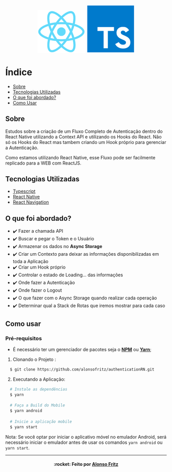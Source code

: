 <h3 align="center">
    <img alt="reactnative" title="#reactnative" width="150px" src=".github/reactnative.png">
    <img alt="typescript" title="#typescript" width="150px" src=".github/typescript.png">
</h3>

# Índice

- [Sobre](#sobre)
- [Tecnologias Utilizadas](#tecnologias-utilizadas)
- [O que foi abordado?](#o-que-foi-abordado)
- [Como Usar](#como-usar)

<a id="sobre"></a>

## Sobre

Estudos sobre a criação de um <strons>Fluxo Completo de Autenticação</strong> dentro do React Native utilizando a Context API e utilizando os Hooks do React. Não só os Hooks do React mas tambem criando um Hook próprio para gerenciar a Autenticação.

Como estamos utilizando React Native, esse Fluxo pode ser facilmente replicado para a WEB com ReactJS.

## Tecnologias Utilizadas

- [Typescript](https://www.typescriptlang.org/)
- [React Native](https://reactnative.dev/)
- [React Navigation](https://reactnavigation.org/)

## O que foi abordado?

- :heavy_check_mark: Fazer a chamada API
- :heavy_check_mark: Buscar e pegar o Token e o Usuário
- :heavy_check_mark: Armazenar os dados no <strong>Async Storage</strong>
- :heavy_check_mark: Criar um Contexto para deixar as informações disponibilizadas em toda a Aplicação
- :heavy_check_mark: Criar um Hook próprio
- :heavy_check_mark: Controlar o estado de Loading... das informações
- :heavy_check_mark: Onde fazer a Autenticação
- :heavy_check_mark: Onde fazer o Logout
- :heavy_check_mark: O que fazer com o Async Storage quando realizar cada operação
- :heavy_check_mark: Determinar qual a Stack de Rotas que iremos mostrar para cada caso 

## Como usar

### **Pré-requisitos**

  - É necessário ter um gerenciador de pacotes seja o **[NPM](https://www.npmjs.com/)** ou **[Yarn](https://yarnpkg.com/)**;

1. Clonando o Projeto :

```sh
  $ git clone https://github.com/alonsofritz/authenticationRN.git
```

2. Executando a Aplicação:

```sh
  # Instale as dependências
  $ yarn

  # Faça a Build do Mobile
  $ yarn android

  # Inicie a aplicação mobile
  $ yarn start
```
Nota: Se você optar por iniciar o aplicativo móvel no emulador Android, será necessário iniciar o emulador antes de usar os comandos `yarn android` ou `yarn start`.

---
<h4 align="center">
    :rocket: Feito por <a href="https://www.linkedin.com/in/alonsofritz/" target="_blank">Alonso Fritz</a>
</h4>
